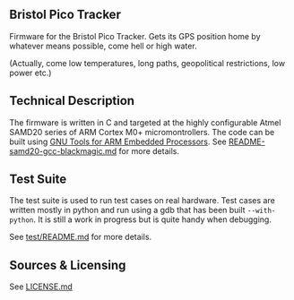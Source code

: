 ## Bristol Pico Tracker ##

Firmware for the Bristol Pico Tracker. Gets its GPS position home
by whatever means possible, come hell or high water.

(Actually, come low temperatures, long paths, geopolitical
restrictions, low power etc.)

## Technical Description ##

The firmware is written in C and targeted at the highly configurable
Atmel SAMD20 series of ARM Cortex M0+ micromontrollers. The code can
be built using
[GNU Tools for ARM Embedded Processors](https://launchpad.net/gcc-arm-embedded/).
See [README-samd20-gcc-blackmagic.md](README-samd20-gcc-blackmagic.md)
for more details.

## Test Suite ##

The test suite is used to run test cases on real hardware. Test cases
are written mostly in python and run using a gdb that has been built
`--with-python`. It is still a work in progress but is quite handy
when debugging.

See [test/README.md](test/README.md) for more details.

## Sources & Licensing ##

See [LICENSE.md](LICENSE.md)
